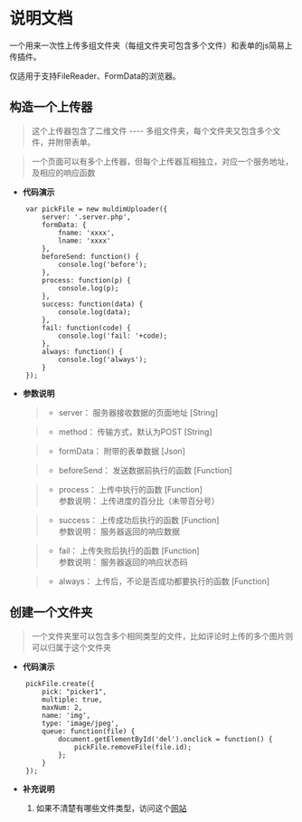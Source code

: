 # 说明文档
一个用来一次性上传多组文件夹（每组文件夹可包含多个文件）和表单的js简易上传插件。

仅适用于支持FileReader、FormData的浏览器。


## 构造一个上传器

> 这个上传器包含了二维文件 ---- 多组文件夹，每个文件夹又包含多个文件，并附带表单。

> 一个页面可以有多个上传器，但每个上传器互相独立，对应一个服务地址，及相应的响应函数

* __代码演示__
```
	var pickFile = new muldimUploader({
		server: '.server.php',
		formData: {
			fname: 'xxxx',
			lname: 'xxxx'
		},
		beforeSend: function() {
			console.log('before');
		},
		process: function(p) {
			console.log(p);
		},
		success: function(data) {
			console.log(data);
		},
		fail: function(code) {
			console.log('fail: '+code);
		},
		always: function() {
			console.log('always');
		}
	});
```

+ __参数说明__
	
	>	- server： 服务器接收数据的页面地址 [String]

	>	- method： 传输方式，默认为POST [String]

	>	- formData： 附带的表单数据 [Json]	

	>	- beforeSend： 发送数据前执行的函数 [Function]

	>	- process： 上传中执行的函数 [Function]  
			参数说明： 上传进度的百分比（未带百分号）

	>	- success： 上传成功后执行的函数 [Function]  
			参数说明： 服务器返回的响应数据

	>	- fail： 上传失败后执行的函数 [Function]  
			参数说明： 服务器返回的响应状态码

	>	- always： 上传后，不论是否成功都要执行的函数 [Function]  


## 创建一个文件夹

> 一个文件夹里可以包含多个相同类型的文件，比如评论时上传的多个图片则可以归属于这个文件夹

+ __代码演示__

```
	pickFile.create({
		pick: "picker1",
		multiple: true,
		maxNum: 2,
		name: 'img',
		type: 'image/jpeg',
		queue: function(file) {
			document.getElementById('del').onclick = function() {
				pickFile.removeFile(file.id);
			};
		}
	});

```

+ __补充说明__

	1. 如果不清楚有哪些文件类型，访问这个[网站](https://www.iana.org/assignments/media-types/media-types.xhtml)